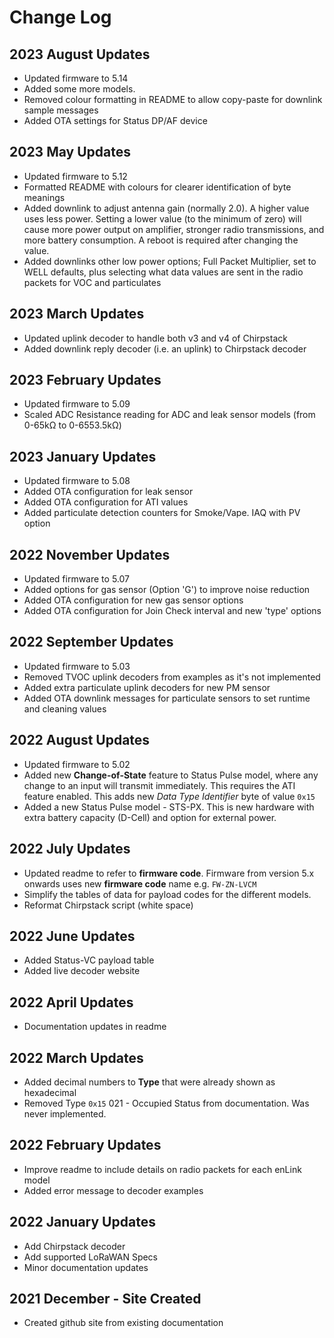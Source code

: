 # Change Log

## 2023 August Updates

- Updated firmware to 5.14
- Added some more models.
- Removed colour formatting in README to allow copy-paste for downlink sample messages
- Added OTA settings for Status DP/AF device

## 2023 May Updates

- Updated firmware to 5.12
- Formatted README with colours for clearer identification of byte meanings
- Added downlink to adjust antenna gain (normally 2.0). A higher value uses less power. Setting a lower value (to the minimum of zero) will cause more power output on amplifier, stronger radio transmissions, and more battery consumption. A reboot is required after changing the value.
- Added downlinks other low power options; Full Packet Multiplier, set to WELL defaults, plus selecting what data values are sent in the radio packets for VOC and particulates

## 2023 March Updates

- Updated uplink decoder to handle both v3 and v4 of Chirpstack
- Added downlink reply decoder (i.e. an uplink) to Chirpstack decoder

## 2023 February Updates

- Updated firmware to 5.09
- Scaled ADC Resistance reading for ADC and leak sensor models (from 0-65kΩ to 0-6553.5kΩ)

## 2023 January Updates

- Updated firmware to 5.08
- Added OTA configuration for leak sensor
- Added OTA configuration for ATI values
- Added particulate detection counters for Smoke/Vape. IAQ with PV option

## 2022 November Updates

- Updated firmware to 5.07
- Added options for gas sensor (Option 'G') to improve noise reduction
- Added OTA configuration for new gas sensor options
- Added OTA configuration for Join Check interval and new 'type' options

## 2022 September Updates

- Updated firmware to 5.03
- Removed TVOC uplink decoders from examples as it's not implemented
- Added extra particulate uplink decoders for new PM sensor
- Added OTA downlink messages for particulate sensors to set runtime and cleaning values

## 2022 August Updates

- Updated firmware to 5.02
- Added new **Change-of-State** feature to Status Pulse model, where any change to an input will transmit immediately. This requires the ATI feature enabled. This adds new *Data Type Identifier* byte of value `0x15`
- Added a new Status Pulse model - STS-PX. This is new hardware with extra battery capacity (D-Cell) and option for external power.

## 2022 July Updates

- Updated readme to refer to **firmware code**. Firmware from version 5.x onwards uses new **firmware code** name e.g. `FW-ZN-LVCM`
- Simplify the tables of data for payload codes for the different models.
- Reformat Chirpstack script (white space)

## 2022 June Updates

- Added Status-VC payload table
- Added live decoder website

## 2022 April Updates

- Documentation updates in readme

## 2022 March Updates

- Added decimal numbers to **Type** that were already shown as hexadecimal
- Removed Type `0x15` 021 - Occupied Status from documentation. Was never implemented.

## 2022 February Updates

- Improve readme to include details on radio packets for each enLink model
- Added error message to decoder examples

## 2022 January Updates

- Add Chirpstack decoder
- Add supported LoRaWAN Specs
- Minor documentation updates

## 2021 December - Site Created

- Created github site from existing documentation
